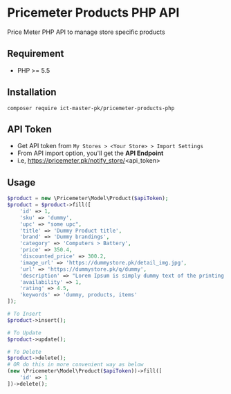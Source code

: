 # Pricemeter Products PHP API
Price Meter PHP API to manage store specific products

## Requirement
* PHP >= 5.5

## Installation
`composer require ict-master-pk/pricemeter-products-php`

## API Token
* Get API token from `My Stores > <Your Store> > Import Settings`
* From API import option, you'll get the **API Endpoint**
* i.e, https://pricemeter.pk/notify_store/<api_token>

## Usage
```php
$product = new \Pricemeter\Model\Product($apiToken);
$product = $product->fill([
    'id' => 1,
    'sku' => 'dummy',
    'upc' => "some upc",
    'title' => 'Dummy Product title',
    'brand' => 'Dummy brandings',
    'category' => 'Computers > Battery',
    'price' => 350.4,
    'discounted_price' => 300.2,
    'image_url' => 'https://dummystore.pk/detail_img.jpg',
    'url' => 'https://dummystore.pk/q/dummy',
    'description' => "Lorem Ipsum is simply dummy text of the printing and typesetting industry. Lorem Ipsum has been the industry's standard dummy text ever since the 1500s, when an unknown printer took a galley of type and scrambled it to make a type specimen book. It has survived not only five centuries, but also the leap into electronic typesetting, remaining essentially unchanged. It was popularised in the 1960s with the release of Letraset sheets containing Lorem Ipsum passages, and more recently with desktop publishing software like Aldus PageMaker including versions of Lorem Ipsum.",
    'availability' => 1,
    'rating' => 4.5,
    'keywords' => 'dummy, products, items'
]);

# To Insert
$product->insert();

# To Update
$product->update();

# To Delete
$product->delete();
# OR do this in more convenient way as below
(new \Pricemeter\Model\Product($apiToken))->fill([
    'id' => 1
])->delete();
```
